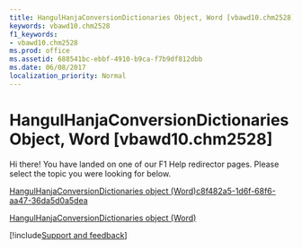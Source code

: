 ```yaml
---
title: HangulHanjaConversionDictionaries Object, Word [vbawd10.chm2528]
keywords: vbawd10.chm2528
f1_keywords:
- vbawd10.chm2528
ms.prod: office
ms.assetid: 688541bc-ebbf-4910-b9ca-f7b9df812dbb
ms.date: 06/08/2017
localization_priority: Normal
---
```



# HangulHanjaConversionDictionaries Object, Word [vbawd10.chm2528]

Hi there! You have landed on one of our F1 Help redirector pages. Please select the topic you were looking for below.

[HangulHanjaConversionDictionaries object (Word)c8f482a5-1d6f-68f6-aa47-36da5d0a5dea](https://msdn.microsoft.com/library/c8f482a5-1d6f-68f6-aa47-36da5d0a5dea%28Office.15%29.aspx)

[HangulHanjaConversionDictionaries object (Word)](https://msdn.microsoft.com/library/b6ed1c54-428b-c160-a2bd-642978660f44%28Office.15%29.aspx)

[!include[Support and feedback](~/includes/feedback-boilerplate.md)]